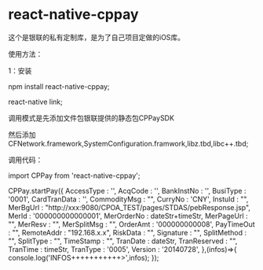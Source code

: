 # react-native-cppay

这个是银联的私有定制库，是为了自己项目定做的iOS库。

使用方法：

1：安装

npm install react-native-cppay;

react-native link;

调用模式是先添加文件包银联提供的静态包CPPaySDK

然后添加CFNetwork.framework,SystemConfiguration.framwork,libz.tbd,libc++.tbd;

调用代码：

import CPPay from 'react-native-cppay';

CPPay.startPay({
        AccessType : '',
        AcqCode : '',
        BankInstNo : '',
        BusiType : '0001',
        CardTranData : '',
        CommodityMsg : "",
        CurryNo : 'CNY',
        InstuId : "",
        MerBgUrl : "http://xxx:9080/CPOA_TEST/pages/STDAS/pebResponse.jsp",
        MerId : '000000000000001',
        MerOrderNo : dateStr+timeStr,
        MerPageUrl : "",
        MerResv : "",
        MerSplitMsg : "",
        OrderAmt : '000000000008',
        PayTimeOut : "",
        RemoteAddr : "192.168.x.x",
        RiskData : "",
        Signature : "",
        SplitMethod : "",
        SplitType : "",
        TimeStamp : "",
        TranDate : dateStr,
        TranReserved : "",
        TranTime : timeStr,
        TranType : '0005',
        Version : '20140728',
    },(infos)=>{
      console.log('INFOS+++++++++++>',infos);
    });
